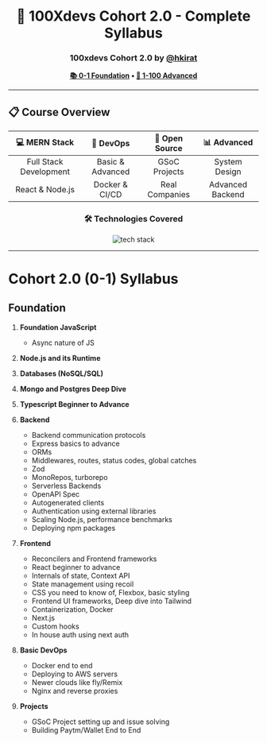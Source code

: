 <div align="center">

# 🚀 100Xdevs Cohort 2.0 - Complete Syllabus

### 100xdevs Cohort 2.0 by [@hkirat](https://github.com/hkirat)

**[📚 0-1 Foundation](https://github.com/chandanck22/100xdevs_2.0/tree/main/0-1) • [🎯 1-100 Advanced](https://github.com/chandanck22/100xdevs_2.0/tree/main/1-100)**

</div>

---

## 📋 Course Overview

<div align="center">

| 💻 **MERN Stack** | 🔧 **DevOps** | 🌟 **Open Source** | 📊 **Advanced** |
|:---:|:---:|:---:|:---:|
| Full Stack Development | Basic & Advanced | GSoC Projects | System Design |
| React & Node.js | Docker & CI/CD | Real Companies | Advanced Backend |

### 🛠️ Technologies Covered

<img src="https://skillicons.dev/icons?i=react,nodejs,mongodb,express,nextjs,typescript,tailwind,docker,aws,git" alt="tech stack" />

</div>

---

# Cohort 2.0  (0-1) Syllabus 


## Foundation

1. **Foundation JavaScript**
   - Async nature of JS

2. **Node.js and its Runtime**
   
3. **Databases (NoSQL/SQL)**
   
4. **Mongo and Postgres Deep Dive**
   
5. **Typescript Beginner to Advance**
   
6. **Backend**
   - Backend communication protocols
   - Express basics to advance
   - ORMs
   - Middlewares, routes, status codes, global catches
   - Zod
   - MonoRepos, turborepo
   - Serverless Backends
   - OpenAPI Spec
   - Autogenerated clients
   - Authentication using external libraries
   - Scaling Node.js, performance benchmarks
   - Deploying npm packages

7. **Frontend**
   - Reconcilers and Frontend frameworks
   - React beginner to advance
   - Internals of state, Context API
   - State management using recoil
   - CSS you need to know of, Flexbox, basic styling
   - Frontend UI frameworks, Deep dive into Tailwind
   - Containerization, Docker
   - Next.js
   - Custom hooks
   - In house auth using next auth

8. **Basic DevOps**
   - Docker end to end
   - Deploying to AWS servers
   - Newer clouds like fly/Remix
   - Nginx and reverse proxies

9. **Projects**
   - GSoC Project setting up and issue solving
   - Building Paytm/Wallet End to End



